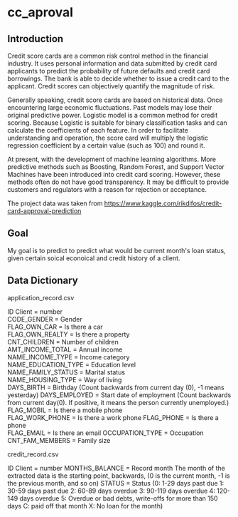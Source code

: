# cc_aproval

## Introduction

Credit score cards are a common risk control method in the financial industry. It uses personal information and data submitted by credit card applicants to predict the probability of future defaults and credit card borrowings. The bank is able to decide whether to issue a credit card to the applicant. Credit scores can objectively quantify the magnitude of risk.
 
Generally speaking, credit score cards are based on historical data. Once encountering large economic fluctuations. Past models may lose their original predictive power. Logistic model is a common method for credit scoring. Because Logistic is suitable for binary classification tasks and can calculate the coefficients of each feature. In order to facilitate understanding and operation, the score card will multiply the logistic regression coefficient by a certain value (such as 100) and round it.
 
At present, with the development of machine learning algorithms. More predictive methods such as Boosting, Random Forest, and Support Vector Machines have been introduced into credit card scoring. However, these methods often do not have good transparency. It may be difficult to provide customers and regulators with a reason for rejection or acceptance.

The project data was taken from https://www.kaggle.com/rikdifos/credit-card-approval-prediction 

## Goal

My goal is to predict to predict what would be current month's loan status, given certain soical econoical and credit history of a client.

## Data Dictionary

application_record.csv		

ID	Client = number	<br />
CODE_GENDER	= Gender	<br />
FLAG_OWN_CAR	= Is there a car	<br />
FLAG_OWN_REALTY	= Is there a property	<br />
CNT_CHILDREN	= Number of children	<br />
AMT_INCOME_TOTAL	= Annual income	<br />
NAME_INCOME_TYPE	= Income category	<br />
NAME_EDUCATION_TYPE	= Education level	<br />
NAME_FAMILY_STATUS	= Marital status	<br />
NAME_HOUSING_TYPE	= Way of living	<br />
DAYS_BIRTH	= Birthday	(Count backwards from current day (0), -1 means yesterday)
DAYS_EMPLOYED	= Start date of employment	(Count backwards from current day(0). If positive, it means the person currently unemployed.)
FLAG_MOBIL	= Is there a mobile phone	
FLAG_WORK_PHONE	= Is there a work phone	
FLAG_PHONE	= Is there a phone	
FLAG_EMAIL	= Is there an email	
OCCUPATION_TYPE	= Occupation	
CNT_FAM_MEMBERS	= Family size	

credit_record.csv		

ID	Client = number	
MONTHS_BALANCE	= Record month	The month of the extracted data is the starting point, backwards, (0 is the current month, -1 is the previous month, and so on)
STATUS	= Status	(0: 1-29 days past due 1: 30-59 days past due 2: 60-89 days overdue 3: 90-119 days overdue 4: 120-149 days overdue 5: Overdue or bad debts, write-offs for more than 150 days C: paid off that month X: No loan for the month)
